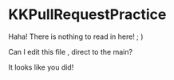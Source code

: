 # KKPullRequestPractice

Haha! There is nothing to read in here! ; )



Can I edit this file , direct to the main?

It looks like you did! 
